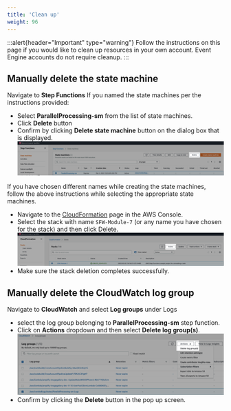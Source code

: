 ```yaml
---
title: 'Clean up'
weight: 96
---
```

:::alert{header="Important" type="warning"}
Follow the instructions on this page if you would like to clean up resources in your own account. Event Engine accounts do not require cleanup.
:::

## Manually delete the state machine

Navigate to **Step Functions**
If you named the state machines per the instructions provided:

- Select **ParallelProcessing-sm** from the list of state machines.
- Click **Delete** button
- Confirm by clicking **Delete state machine** button on the dialog box that is displayed.
  ![Statemachine delete](/static/img/module-7/module-7-manual-delete-sm.png)

If you have chosen different names while creating the state machines, follow the above instructions while selecting the appropriate state machines.


- Navigate to the [CloudFormation](https://console.aws.amazon.com/cloudformation/home) page in the AWS Console.
- Select the stack with name `SFW-Module-7` (or any name you have chosen for the stack) and then click Delete.
  ![CloudFormation delete](/static/img/setup/setup-cloudformation-delete.png)
- Make sure the stack deletion completes successfully.

## Manually delete the CloudWatch log group

Navigate to **CloudWatch** and select **Log groups** under Logs

- select the log group belonging to **ParallelProcessing-sm** step function.
- Click on **Actions** dropdown and then select **Delete log group(s)**.
  ![Cloudwatch loggroup delete](/static/img/module-7/module-7-cloudwatch-cleanup.png)
- Confirm by clicking the **Delete** button in the pop up screen.
